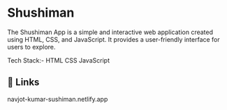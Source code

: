 
# Shushiman
The Shushiman App is a simple and interactive web application created using HTML, CSS, and JavaScript. It provides a user-friendly interface for users to explore.

Tech Stack:-
HTML
CSS 
JavaScript




## 🔗 Links
navjot-kumar-sushiman.netlify.app

